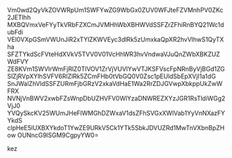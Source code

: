 Vm0wd2QyVkZOVWRpUm1SWFYwZG9WbGx0ZUV0WFJteFZVMnhPV0ZKc2JETlhh
MXBQVmxVeFYyTkVRbFZXCmJVMHhWbXBHWVdSSFZrZFhiRnBYQ21Wc1dubFdi
VEI0VXpGSmVWUnJiR2xTYlZKWVEyc3dlRk5zUmxkaQpXR2hvVlhwS1QyTXha
SFZTYkdScFVteHdXVkV5TVV0V01VcHhWR3hvVndwaVJuQnZWbXBKZUZWdFVY
ZE8KVm1SWVlrWmFjRlZ0TlVOV1ZrVjVUVlYwVTJKSFVscFpNRnByVjBGd1ZG
SlZjRVpXYlhSVFV6RlZlRk5ZCmFHb0tVbGQ0V0Zsc1pEUldSbEpXVjI1a1dG
SnJWalZhVldSSFZURmFjbGRzV2xkaVdHaE1Wa2RrZDJGVwpXbkppUkZwWFRX
NVNjVnBWV2xwbFZsWnpDbUZHVFV0WlYzaDNWREZXYzJGR1RsTldiWGg2VjJ0
YVQySkcKV25WUmJHeFlWMGhDZWxaV1dsZFhSVGxXWlVab1YyVnNXazFYYkdS
clpHeE5lUXBXYkdoT1YwZE9URkV5Ck1YTk5SbkJDVUZRd1MwTnVXbnBpZHow
OUNncG9lSGM9CgpyYW0=

kez